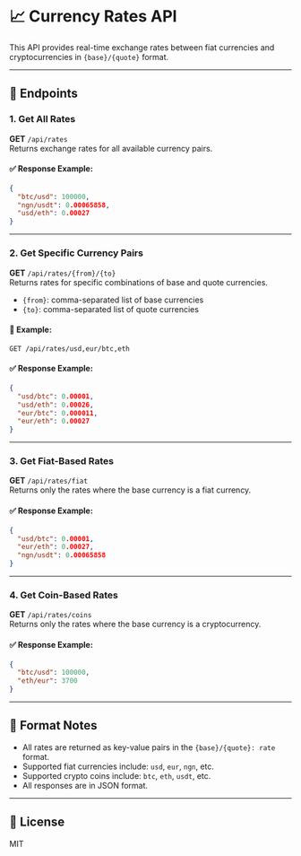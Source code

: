 # 📈 Currency Rates API

This API provides real-time exchange rates between fiat currencies and cryptocurrencies in `{base}/{quote}` format.

---

## 🚀 Endpoints

### 1. Get All Rates  
**GET** `/api/rates`  
Returns exchange rates for all available currency pairs.

#### ✅ Response Example:
```json
{
  "btc/usd": 100000,
  "ngn/usdt": 0.00065858,
  "usd/eth": 0.00027
}
```

---

### 2. Get Specific Currency Pairs  
**GET** `/api/rates/{from}/{to}`  
Returns rates for specific combinations of base and quote currencies.

- `{from}`: comma-separated list of base currencies  
- `{to}`: comma-separated list of quote currencies  

#### 📌 Example:
`GET /api/rates/usd,eur/btc,eth`

#### ✅ Response Example:
```json
{
  "usd/btc": 0.00001,
  "usd/eth": 0.00026,
  "eur/btc": 0.000011,
  "eur/eth": 0.00027
}
```

---

### 3. Get Fiat-Based Rates  
**GET** `/api/rates/fiat`  
Returns only the rates where the base currency is a fiat currency.

#### ✅ Response Example:
```json
{
  "usd/btc": 0.00001,
  "eur/eth": 0.00027,
  "ngn/usdt": 0.00065858
}
```

---

### 4. Get Coin-Based Rates  
**GET** `/api/rates/coins`  
Returns only the rates where the base currency is a cryptocurrency.

#### ✅ Response Example:
```json
{
  "btc/usd": 100000,
  "eth/eur": 3700
}
```

---

## 📌 Format Notes

- All rates are returned as key-value pairs in the `{base}/{quote}: rate` format.
- Supported fiat currencies include: `usd`, `eur`, `ngn`, etc.
- Supported crypto coins include: `btc`, `eth`, `usdt`, etc.
- All responses are in JSON format.

---

## 📄 License

MIT

